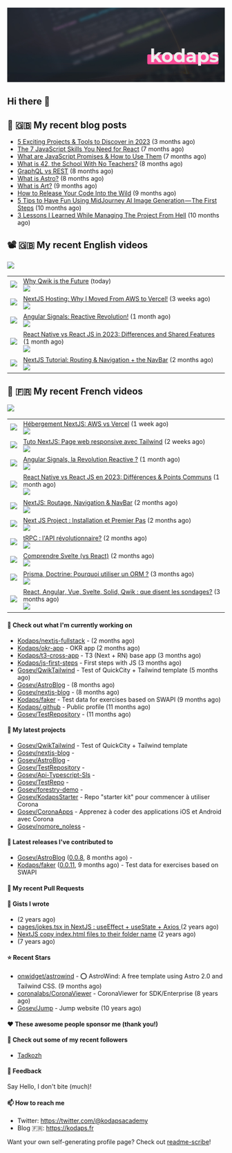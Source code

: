 ![Header](images/header.jpg)

## Hi there 👋


## 📜 🇬🇧 My recent blog posts

- [5 Exciting Projects &amp; Tools to Discover in 2023](https://gosev.medium.com/5-exciting-projects-tools-to-discover-in-2023-d5b6f5886740?source=rss-e68daed69805------2) (3 months ago)
- [The 7 JavaScript Skills You Need for React](https://javascript.plainenglish.io/the-7-javascript-skills-you-need-for-react-9244169ca80a?source=rss-e68daed69805------2) (7 months ago)
- [What are JavaScript Promises &amp; How to Use Them](https://javascript.plainenglish.io/what-are-javascript-promises-how-to-use-them-84fdff5757b9?source=rss-e68daed69805------2) (7 months ago)
- [What is 42, the School With No Teachers?](https://levelup.gitconnected.com/what-is-42-the-school-with-no-teachers-7e4d0f9a80c1?source=rss-e68daed69805------2) (8 months ago)
- [GraphQL vs REST](https://levelup.gitconnected.com/graphql-vs-rest-e918d9e0e271?source=rss-e68daed69805------2) (8 months ago)
- [What is Astro?](https://javascript.plainenglish.io/what-is-astro-aa3369d5a7f4?source=rss-e68daed69805------2) (8 months ago)
- [What is Art?](https://gosev.medium.com/what-is-art-2dce12548091?source=rss-e68daed69805------2) (9 months ago)
- [How to Release Your Code Into the Wild](https://levelup.gitconnected.com/how-to-release-your-code-into-the-wild-dd144218cb9b?source=rss-e68daed69805------2) (9 months ago)
- [5 Tips to Have Fun Using MidJourney AI Image Generation — The First Steps](https://gosev.medium.com/5-tips-to-have-fun-using-midjourney-ai-image-generation-the-first-steps-81cf44a53931?source=rss-e68daed69805------2) (10 months ago)
- [3 Lessons I Learned While Managing The Project From Hell](https://medium.com/illumination/3-lessons-i-learned-while-managing-the-project-from-hell-e31196db2d5f?source=rss-e68daed69805------2) (10 months ago)

## 📽 🇬🇧 My recent English videos
<img src="https://img.shields.io/youtube/channel/subscribers/UC2DOovF-OjIQ6nHClUyLKKQ?style=for-the-badge"></img>
<table>

<tr>
<td><img src="https://img.youtube.com/vi/b03xHADd0ms/default.jpg"></img></td>
<td>
<a href="https://www.youtube.com/watch?v=b03xHADd0ms">Why Qwik is the Future</a> (today) <br/>
<img src="https://img.shields.io/youtube/views/b03xHADd0ms?style=flat-square"> </img> 
</td>
</tr>
<tr>
<td><img src="https://img.youtube.com/vi/xTp3xsjref0/default.jpg"></img></td>
<td>
<a href="https://www.youtube.com/watch?v=xTp3xsjref0">NextJS Hosting: Why I Moved From AWS to Vercel!</a> (3 weeks ago) <br/>
<img src="https://img.shields.io/youtube/views/xTp3xsjref0?style=flat-square"> </img> 
</td>
</tr>
<tr>
<td><img src="https://img.youtube.com/vi/HLe0Q1j1_fU/default.jpg"></img></td>
<td>
<a href="https://www.youtube.com/watch?v=HLe0Q1j1_fU">Angular Signals: Reactive Revolution!</a> (1 month ago) <br/>
<img src="https://img.shields.io/youtube/views/HLe0Q1j1_fU?style=flat-square"> </img> 
</td>
</tr>
<tr>
<td><img src="https://img.youtube.com/vi/MSgIRdyJ6rk/default.jpg"></img></td>
<td>
<a href="https://www.youtube.com/watch?v=MSgIRdyJ6rk">React Native vs React JS in 2023: Differences and Shared Features</a> (1 month ago) <br/>
<img src="https://img.shields.io/youtube/views/MSgIRdyJ6rk?style=flat-square"> </img> 
</td>
</tr>
<tr>
<td><img src="https://img.youtube.com/vi/KKqwh0gce30/default.jpg"></img></td>
<td>
<a href="https://www.youtube.com/watch?v=KKqwh0gce30">NextJS Tutorial: Routing &amp; Navigation &#43;  the NavBar</a> (2 months ago) <br/>
<img src="https://img.shields.io/youtube/views/KKqwh0gce30?style=flat-square"> </img> 
</td>
</tr>
</table>

## 📜 🇫🇷 My recent French videos
<img src="https://img.shields.io/youtube/channel/subscribers/UCzdX32OIhpfrdxQRhN2s98w?style=for-the-badge"></img>
<table>

<tr>
<td><img src="https://img.youtube.com/vi/0jbyL2ZdtZY/default.jpg"></img></td>
<td>
<a href="https://www.youtube.com/watch?v=0jbyL2ZdtZY">Hébergement NextJS: AWS vs Vercel</a> (1 week ago) <br/>
<img src="https://img.shields.io/youtube/views/0jbyL2ZdtZY?style=flat-square"> </img> 
</td>
</tr>
<tr>
<td><img src="https://img.youtube.com/vi/Nh43Kqyx0w8/default.jpg"></img></td>
<td>
<a href="https://www.youtube.com/watch?v=Nh43Kqyx0w8">Tuto NextJS: Page web responsive avec Tailwind</a> (2 weeks ago) <br/>
<img src="https://img.shields.io/youtube/views/Nh43Kqyx0w8?style=flat-square"> </img> 
</td>
</tr>
<tr>
<td><img src="https://img.youtube.com/vi/4jV_ARoE-uM/default.jpg"></img></td>
<td>
<a href="https://www.youtube.com/watch?v=4jV_ARoE-uM">Angular Signals, la Revolution Reactive ?</a> (1 month ago) <br/>
<img src="https://img.shields.io/youtube/views/4jV_ARoE-uM?style=flat-square"> </img> 
</td>
</tr>
<tr>
<td><img src="https://img.youtube.com/vi/dMoz1mxnj2w/default.jpg"></img></td>
<td>
<a href="https://www.youtube.com/watch?v=dMoz1mxnj2w">React Native vs React JS en 2023: Différences &amp; Points Communs</a> (1 month ago) <br/>
<img src="https://img.shields.io/youtube/views/dMoz1mxnj2w?style=flat-square"> </img> 
</td>
</tr>
<tr>
<td><img src="https://img.youtube.com/vi/eKRzywQCDaM/default.jpg"></img></td>
<td>
<a href="https://www.youtube.com/watch?v=eKRzywQCDaM">NextJS: Routage, Navigation &amp; NavBar</a> (2 months ago) <br/>
<img src="https://img.shields.io/youtube/views/eKRzywQCDaM?style=flat-square"> </img> 
</td>
</tr>
<tr>
<td><img src="https://img.youtube.com/vi/-SrqXDcjxKs/default.jpg"></img></td>
<td>
<a href="https://www.youtube.com/watch?v=-SrqXDcjxKs">Next JS Project : Installation et Premier Pas</a> (2 months ago) <br/>
<img src="https://img.shields.io/youtube/views/-SrqXDcjxKs?style=flat-square"> </img> 
</td>
</tr>
<tr>
<td><img src="https://img.youtube.com/vi/i5ujev590Xw/default.jpg"></img></td>
<td>
<a href="https://www.youtube.com/watch?v=i5ujev590Xw">tRPC : l&#39;API révolutionnaire?</a> (2 months ago) <br/>
<img src="https://img.shields.io/youtube/views/i5ujev590Xw?style=flat-square"> </img> 
</td>
</tr>
<tr>
<td><img src="https://img.youtube.com/vi/VSHdmXaEGKo/default.jpg"></img></td>
<td>
<a href="https://www.youtube.com/watch?v=VSHdmXaEGKo">Comprendre Svelte (vs React)</a> (2 months ago) <br/>
<img src="https://img.shields.io/youtube/views/VSHdmXaEGKo?style=flat-square"> </img> 
</td>
</tr>
<tr>
<td><img src="https://img.youtube.com/vi/DXk73GfyV9I/default.jpg"></img></td>
<td>
<a href="https://www.youtube.com/watch?v=DXk73GfyV9I">Prisma, Doctrine: Pourquoi utiliser un ORM ?</a> (3 months ago) <br/>
<img src="https://img.shields.io/youtube/views/DXk73GfyV9I?style=flat-square"> </img> 
</td>
</tr>
<tr>
<td><img src="https://img.youtube.com/vi/k-SM7b_OmbI/default.jpg"></img></td>
<td>
<a href="https://www.youtube.com/watch?v=k-SM7b_OmbI">React, Angular, Vue, Svelte, Solid, Qwik : que disent les sondages?</a> (3 months ago) <br/>
<img src="https://img.shields.io/youtube/views/k-SM7b_OmbI?style=flat-square"> </img> 
</td>
</tr>
</table>

#### 👷 Check out what I'm currently working on

- [Kodaps/nextjs-fullstack](https://github.com/Kodaps/nextjs-fullstack) -  (2 months ago)
- [Kodaps/okr-app](https://github.com/Kodaps/okr-app) - OKR app (2 months ago)
- [Kodaps/t3-cross-app](https://github.com/Kodaps/t3-cross-app) - T3 (Next &#43; RN) base app  (3 months ago)
- [Kodaps/js-first-steps](https://github.com/Kodaps/js-first-steps) - First steps with JS (3 months ago)
- [Gosev/QwikTailwind](https://github.com/Gosev/QwikTailwind) - Test of QuickCity &#43; Tailwind template  (5 months ago)
- [Gosev/AstroBlog](https://github.com/Gosev/AstroBlog) -  (8 months ago)
- [Gosev/nextjs-blog](https://github.com/Gosev/nextjs-blog) -  (8 months ago)
- [Kodaps/faker](https://github.com/Kodaps/faker) - Test data for exercises based on SWAPI (9 months ago)
- [Kodaps/.github](https://github.com/Kodaps/.github) - Public profile (11 months ago)
- [Gosev/TestRepository](https://github.com/Gosev/TestRepository) -  (11 months ago)

#### 🌱 My latest projects

- [Gosev/QwikTailwind](https://github.com/Gosev/QwikTailwind) - Test of QuickCity &#43; Tailwind template 
- [Gosev/nextjs-blog](https://github.com/Gosev/nextjs-blog) - 
- [Gosev/AstroBlog](https://github.com/Gosev/AstroBlog) - 
- [Gosev/TestRepository](https://github.com/Gosev/TestRepository) - 
- [Gosev/Api-Typescript-Sls](https://github.com/Gosev/Api-Typescript-Sls) - 
- [Gosev/TestRepo](https://github.com/Gosev/TestRepo) - 
- [Gosev/forestry-demo](https://github.com/Gosev/forestry-demo) - 
- [Gosev/KodapsStarter](https://github.com/Gosev/KodapsStarter) - Repo &#34;starter kit&#34; pour commencer à utiliser Corona
- [Gosev/CoronaApps](https://github.com/Gosev/CoronaApps) - Apprenez à coder des applications iOS et Android avec Corona
- [Gosev/nomore_noless](https://github.com/Gosev/nomore_noless) - 


#### 🔭 Latest releases I've contributed to

- [Gosev/AstroBlog](https://github.com/Gosev/AstroBlog) ([0.0.8](https://github.com/Gosev/AstroBlog/releases/tag/0.0.8), 8 months ago) - 
- [Kodaps/faker](https://github.com/Kodaps/faker) ([0.0.11](https://github.com/Kodaps/faker/releases/tag/0.0.11), 9 months ago) - Test data for exercises based on SWAPI

#### 🔨 My recent Pull Requests



#### 📓 Gists I wrote

- [](https://gist.github.com/ce3defb6415b67ec03f48fa11fc158f0) (2 years ago)
- [pages/jokes.tsx in NextJS : useEffect &#43; useState &#43; Axios ](https://gist.github.com/fbd960d5a653bf0f527678f038d5bee1) (2 years ago)
- [NextJS copy index.html files to their folder name](https://gist.github.com/e04abeb6079273b3be54ee6496a0b309) (2 years ago)
- [](https://gist.github.com/a144834b9542ab523a10) (7 years ago)

#### ⭐ Recent Stars

- [onwidget/astrowind](https://github.com/onwidget/astrowind) - ⭕️ AstroWind: A free template using Astro 2.0 and Tailwind CSS. (9 months ago)
- [coronalabs/CoronaViewer](https://github.com/coronalabs/CoronaViewer) - CoronaViewer for SDK/Enterprise (8 years ago)
- [Gosev/Jump](https://github.com/Gosev/Jump) - Jump website (10 years ago)

#### ❤️ These awesome people sponsor me (thank you!)


#### 👯 Check out some of my recent followers

- [Tadkozh](https://github.com/Tadkozh)

#### 💬 Feedback

Say Hello, I don't bite (much)!

#### 📫 How to reach me

- Twitter: https://twitter.com/@kodapsacademy
- Blog  🇫🇷: https://kodaps.fr

Want your own self-generating profile page? Check out [readme-scribe](https://github.com/muesli/readme-scribe)!

